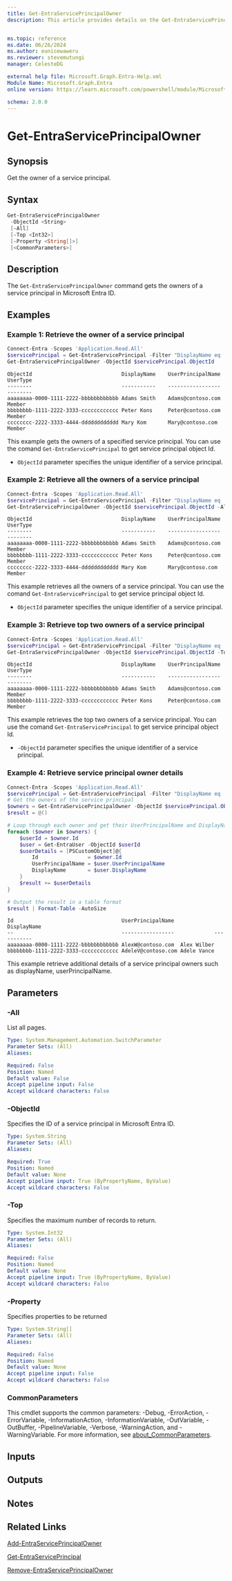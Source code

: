 ```yaml
---
title: Get-EntraServicePrincipalOwner
description: This article provides details on the Get-EntraServicePrincipalOwner command.


ms.topic: reference
ms.date: 06/26/2024
ms.author: eunicewaweru
ms.reviewer: stevemutungi
manager: CelesteDG

external help file: Microsoft.Graph.Entra-Help.xml
Module Name: Microsoft.Graph.Entra
online version: https://learn.microsoft.com/powershell/module/Microsoft.Graph.Entra/Get-EntraServicePrincipalOwner

schema: 2.0.0
---
```


# Get-EntraServicePrincipalOwner

## Synopsis

Get the owner of a service principal.

## Syntax

```powershell
Get-EntraServicePrincipalOwner
 -ObjectId <String>
 [-All]
 [-Top <Int32>]
 [-Property <String[]>]
 [<CommonParameters>]
```

## Description

The `Get-EntraServicePrincipalOwner` command gets the owners of a service principal in Microsoft Entra ID.

## Examples

### Example 1: Retrieve the owner of a service principal

```powershell
Connect-Entra -Scopes 'Application.Read.All'
$servicePrincipal = Get-EntraServicePrincipal -Filter "DisplayName eq '<service-principal-displayName>'"
Get-EntraServicePrincipalOwner -ObjectId $servicePrincipal.ObjectId
```

```Output
ObjectId                             DisplayName    UserPrincipalName   UserType
--------                             -----------    -----------------   --------
aaaaaaaa-0000-1111-2222-bbbbbbbbbbbb Adams Smith    Adams@contoso.com   Member
bbbbbbbb-1111-2222-3333-cccccccccccc Peter Kons     Peter@contoso.com   Member
cccccccc-2222-3333-4444-dddddddddddd Mary Kom       Mary@contoso.com    Member
```

This example gets the owners of a specified service principal. You can use the comand `Get-EntraServicePrincipal` to get service principal object Id.

- `ObjectId` parameter specifies the unique identifier of a service principal.

### Example 2: Retrieve all the owners of a service principal

```powershell
Connect-Entra -Scopes 'Application.Read.All'
$servicePrincipal = Get-EntraServicePrincipal -Filter "DisplayName eq '<service-principal-displayName>'"
Get-EntraServicePrincipalOwner -ObjectId $servicePrincipal.ObjectId -All
```

```Output
ObjectId                             DisplayName    UserPrincipalName   UserType
--------                             -----------    -----------------   --------
aaaaaaaa-0000-1111-2222-bbbbbbbbbbbb Adams Smith    Adams@contoso.com   Member
bbbbbbbb-1111-2222-3333-cccccccccccc Peter Kons     Peter@contoso.com   Member
cccccccc-2222-3333-4444-dddddddddddd Mary Kom       Mary@contoso.com    Member
```

This example retrieves all the owners of a service principal. You can use the comand `Get-EntraServicePrincipal` to get service principal object Id.

- `ObjectId` parameter specifies the unique identifier of a service principal.

### Example 3: Retrieve top two owners of a service principal

```powershell
Connect-Entra -Scopes 'Application.Read.All'
$servicePrincipal = Get-EntraServicePrincipal -Filter "DisplayName eq '<service-principal-displayName>'"
Get-EntraServicePrincipalOwner -ObjectId $servicePrincipal.ObjectId -Top 2
```

```Output
ObjectId                             DisplayName    UserPrincipalName   UserType
--------                             -----------    -----------------   --------
aaaaaaaa-0000-1111-2222-bbbbbbbbbbbb Adams Smith    Adams@contoso.com   Member
bbbbbbbb-1111-2222-3333-cccccccccccc Peter Kons     Peter@contoso.com   Member
```

This example retrieves the top two owners of a service principal. You can use the comand `Get-EntraServicePrincipal` to get service principal object Id.

- `-ObjectId` parameter specifies the unique identifier of a service principal.

### Example 4: Retrieve service principal owner details

```powershell
Connect-Entra -Scopes 'Application.Read.All'
$servicePrincipal = Get-EntraServicePrincipal -Filter "DisplayName eq '<service-principal-displayName>'"
# Get the owners of the service principal
$owners = Get-EntraServicePrincipalOwner -ObjectId $servicePrincipal.ObjectId -All
$result = @()

# Loop through each owner and get their UserPrincipalName and DisplayName
foreach ($owner in $owners) {
    $userId = $owner.Id
    $user = Get-EntraUser -ObjectId $userId
    $userDetails = [PSCustomObject]@{
        Id                = $owner.Id
        UserPrincipalName = $user.UserPrincipalName
        DisplayName       = $user.DisplayName
    }
    $result += $userDetails
}

# Output the result in a table format
$result | Format-Table -AutoSize
```

```Output
Id                                   UserPrincipalName             DisplayName
--                                   -----------------             -----------
aaaaaaaa-0000-1111-2222-bbbbbbbbbbbb AlexW@contoso.com  Alex Wilber
bbbbbbbb-1111-2222-3333-cccccccccccc AdeleV@contoso.com Adele Vance
```

This example retrieve additional details of a service principal owners such as displayName, userPrincipalName.

## Parameters

### -All

List all pages.

```yaml
Type: System.Management.Automation.SwitchParameter
Parameter Sets: (All)
Aliases:

Required: False
Position: Named
Default value: False
Accept pipeline input: False
Accept wildcard characters: False
```

### -ObjectId

Specifies the ID of a service principal in Microsoft Entra ID.

```yaml
Type: System.String
Parameter Sets: (All)
Aliases:

Required: True
Position: Named
Default value: None
Accept pipeline input: True (ByPropertyName, ByValue)
Accept wildcard characters: False
```

### -Top

Specifies the maximum number of records to return.

```yaml
Type: System.Int32
Parameter Sets: (All)
Aliases:

Required: False
Position: Named
Default value: None
Accept pipeline input: True (ByPropertyName, ByValue)
Accept wildcard characters: False
```

### -Property

Specifies properties to be returned

```yaml
Type: System.String[]
Parameter Sets: (All)
Aliases:

Required: False
Position: Named
Default value: None
Accept pipeline input: False
Accept wildcard characters: False
```

### CommonParameters

This cmdlet supports the common parameters: -Debug, -ErrorAction, -ErrorVariable, -InformationAction, -InformationVariable, -OutVariable, -OutBuffer, -PipelineVariable, -Verbose, -WarningAction, and -WarningVariable. For more information, see [about_CommonParameters](https://go.microsoft.com/fwlink/?LinkID=113216).

## Inputs

## Outputs

## Notes

## Related Links

[Add-EntraServicePrincipalOwner](Add-EntraServicePrincipalOwner.md)

[Get-EntraServicePrincipal](Get-EntraServicePrincipal.md)

[Remove-EntraServicePrincipalOwner](Remove-EntraServicePrincipalOwner.md)
